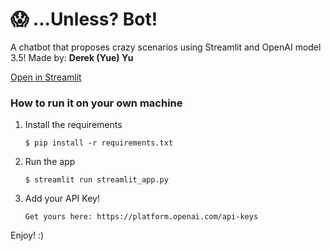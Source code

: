 # 😱 ...Unless? Bot!

A chatbot that proposes crazy scenarios using Streamlit and OpenAI model 3.5!
Made by: **Derek (Yue) Yu**

[Open in Streamlit](https://chatbot-ibp7tyijl7q.streamlit.app/)

### How to run it on your own machine

1. Install the requirements

   ```
   $ pip install -r requirements.txt
   ```

2. Run the app

   ```
   $ streamlit run streamlit_app.py
   ```

3. Add your API Key!

   ```
   Get yours here: https://platform.openai.com/api-keys
   ```
Enjoy! :)
